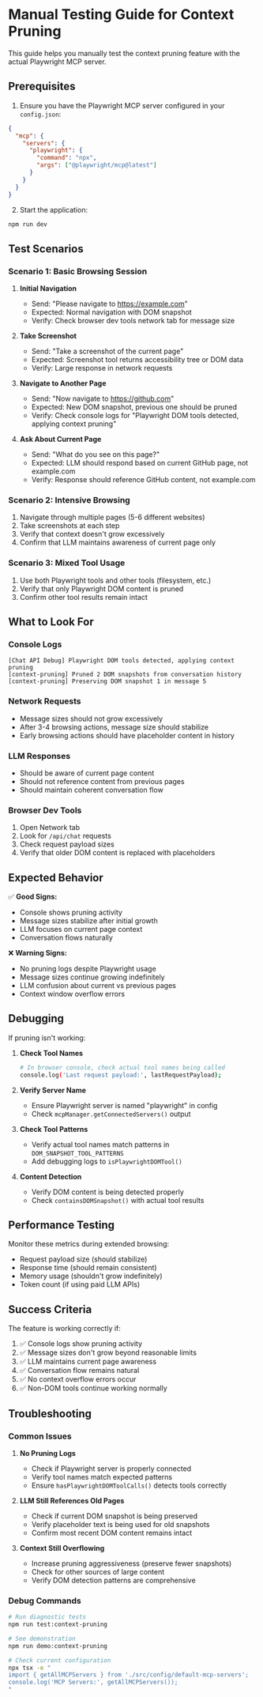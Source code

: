 # Manual Testing Guide for Context Pruning

This guide helps you manually test the context pruning feature with the actual Playwright MCP server.

## Prerequisites

1. Ensure you have the Playwright MCP server configured in your `config.json`:

```json
{
  "mcp": {
    "servers": {
      "playwright": {
        "command": "npx",
        "args": ["@playwright/mcp@latest"]
      }
    }
  }
}
```

2. Start the application:
```bash
npm run dev
```

## Test Scenarios

### Scenario 1: Basic Browsing Session

1. **Initial Navigation**
   - Send: "Please navigate to https://example.com"
   - Expected: Normal navigation with DOM snapshot
   - Verify: Check browser dev tools network tab for message size

2. **Take Screenshot**
   - Send: "Take a screenshot of the current page"
   - Expected: Screenshot tool returns accessibility tree or DOM data
   - Verify: Large response in network requests

3. **Navigate to Another Page**
   - Send: "Now navigate to https://github.com"
   - Expected: New DOM snapshot, previous one should be pruned
   - Verify: Check console logs for "Playwright DOM tools detected, applying context pruning"

4. **Ask About Current Page**
   - Send: "What do you see on this page?"
   - Expected: LLM should respond based on current GitHub page, not example.com
   - Verify: Response should reference GitHub content, not example.com

### Scenario 2: Intensive Browsing

1. Navigate through multiple pages (5-6 different websites)
2. Take screenshots at each step
3. Verify that context doesn't grow excessively
4. Confirm that LLM maintains awareness of current page only

### Scenario 3: Mixed Tool Usage

1. Use both Playwright tools and other tools (filesystem, etc.)
2. Verify that only Playwright DOM content is pruned
3. Confirm other tool results remain intact

## What to Look For

### Console Logs

```
[Chat API Debug] Playwright DOM tools detected, applying context pruning
[context-pruning] Pruned 2 DOM snapshots from conversation history
[context-pruning] Preserving DOM snapshot 1 in message 5
```

### Network Requests

- Message sizes should not grow excessively
- After 3-4 browsing actions, message size should stabilize
- Early browsing actions should have placeholder content in history

### LLM Responses

- Should be aware of current page content
- Should not reference content from previous pages
- Should maintain coherent conversation flow

### Browser Dev Tools

1. Open Network tab
2. Look for `/api/chat` requests
3. Check request payload sizes
4. Verify that older DOM content is replaced with placeholders

## Expected Behavior

✅ **Good Signs:**
- Console shows pruning activity
- Message sizes stabilize after initial growth
- LLM focuses on current page context
- Conversation flows naturally

❌ **Warning Signs:**
- No pruning logs despite Playwright usage
- Message sizes continue growing indefinitely
- LLM confusion about current vs previous pages
- Context window overflow errors

## Debugging

If pruning isn't working:

1. **Check Tool Names**
   ```bash
   # In browser console, check actual tool names being called
   console.log('Last request payload:', lastRequestPayload);
   ```

2. **Verify Server Name**
   - Ensure Playwright server is named "playwright" in config
   - Check `mcpManager.getConnectedServers()` output

3. **Check Tool Patterns**
   - Verify actual tool names match patterns in `DOM_SNAPSHOT_TOOL_PATTERNS`
   - Add debugging logs to `isPlaywrightDOMTool()`

4. **Content Detection**
   - Verify DOM content is being detected properly
   - Check `containsDOMSnapshot()` with actual tool results

## Performance Testing

Monitor these metrics during extended browsing:

- Request payload size (should stabilize)
- Response time (should remain consistent)
- Memory usage (shouldn't grow indefinitely)
- Token count (if using paid LLM APIs)

## Success Criteria

The feature is working correctly if:

1. ✅ Console logs show pruning activity
2. ✅ Message sizes don't grow beyond reasonable limits
3. ✅ LLM maintains current page awareness
4. ✅ Conversation flow remains natural
5. ✅ No context overflow errors occur
6. ✅ Non-DOM tools continue working normally

## Troubleshooting

### Common Issues

1. **No Pruning Logs**
   - Check if Playwright server is properly connected
   - Verify tool names match expected patterns
   - Ensure `hasPlaywrightDOMToolCalls()` detects tools correctly

2. **LLM Still References Old Pages**
   - Check if current DOM snapshot is being preserved
   - Verify placeholder text is being used for old snapshots
   - Confirm most recent DOM content remains intact

3. **Context Still Overflowing**
   - Increase pruning aggressiveness (preserve fewer snapshots)
   - Check for other sources of large content
   - Verify DOM detection patterns are comprehensive

### Debug Commands

```bash
# Run diagnostic tests
npm run test:context-pruning

# See demonstration
npm run demo:context-pruning

# Check current configuration
npx tsx -e "
import { getAllMCPServers } from './src/config/default-mcp-servers';
console.log('MCP Servers:', getAllMCPServers());
"
```